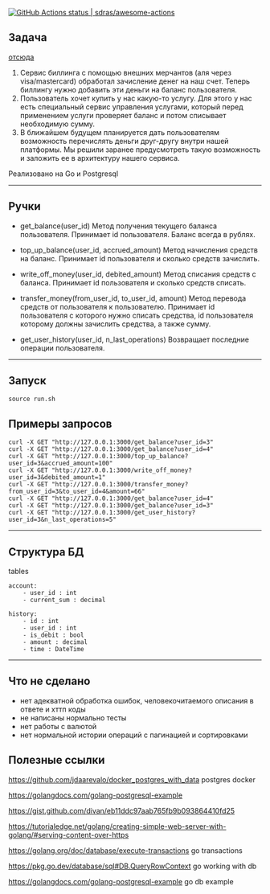 
[<!--lint ignore no-dead-urls-->![GitHub Actions status | sdras/awesome-actions](https://github.com/amigoml/account_keeper/workflows/CI/badge.svg)](https://github.com/amigoml/account_keeper/actions?workflow=CI)


## Задача

[отсюда](https://github.com/avito-tech/autumn-2021-intern-assignment)

1. Сервис биллинга с помощью внешних мерчантов (аля через visa/mastercard) обработал зачисление денег на наш счет. 
Теперь биллингу нужно добавить эти деньги на баланс пользователя.
2. Пользователь хочет купить у нас какую-то услугу. Для этого у нас есть специальный сервис управления услугами, 
который перед применением услуги проверяет баланс и потом списывает необходимую сумму.
3. В ближайшем будущем планируется дать пользователям возможность перечислять деньги друг-другу внутри нашей платформы. 
Мы решили заранее предусмотреть такую возможность и заложить ее в архитектуру нашего сервиса.

Реализовано на Go и Postgresql


---------------------------------------------------
## Ручки

- get_balance(user_id)
Метод получения текущего баланса пользователя. Принимает id пользователя. Баланс всегда в рублях.

- top_up_balance(user_id, accrued_amount)
Метод начисления средств на баланс. Принимает id пользователя и сколько средств зачислить.

- write_off_money(user_id, debited_amount)
Метод списания средств с баланса. Принимает id пользователя и сколько средств списать.

- transfer_money(from_user_id, to_user_id, amount)
Метод перевода средств от пользователя к пользователю. 
Принимает id пользователя с которого нужно списать средства, id пользователя которому должны зачислить средства, а также сумму.

- get_user_history(user_id, n_last_operations)
Возвращает последние операции пользователя.

---------------------------------------------------
## Запуск

`source run.sh`

## Примеры запросов
```
curl -X GET "http://127.0.0.1:3000/get_balance?user_id=3"
curl -X GET "http://127.0.0.1:3000/get_balance?user_id=4"
curl -X GET "http://127.0.0.1:3000/top_up_balance?user_id=3&accrued_amount=100"
curl -X GET "http://127.0.0.1:3000/write_off_money?user_id=3&debited_amount=1"
curl -X GET "http://127.0.0.1:3000/transfer_money?from_user_id=3&to_user_id=4&amount=66"
curl -X GET "http://127.0.0.1:3000/get_balance?user_id=4"
curl -X GET "http://127.0.0.1:3000/get_balance?user_id=3"
curl -X GET "http://127.0.0.1:3000/get_user_history?user_id=3&n_last_operations=5"
```
---------------------------------------------------

## Структура БД

tables

    account:
        - user_id : int
        - current_sum : decimal
    
    history:
        - id : int
        - user_id : int
        - is_debit : bool
        - amount : decimal
        - time : DateTime

--------------
## Что не сделано

- нет адекватной обработка ошибок, человекочитаемого описания в ответе и хттп коды
- не написаны нормально тесты
- нет работы с валютой
- нет нормальной истории операций с пагинацией и сортировками



## Полезные ссылки

https://github.com/jdaarevalo/docker_postgres_with_data postgres docker

https://golangdocs.com/golang-postgresql-example

https://gist.github.com/divan/eb11ddc97aab765fb9b093864410fd25

https://tutorialedge.net/golang/creating-simple-web-server-with-golang/#serving-content-over-https

https://golang.org/doc/database/execute-transactions go transactions 

https://pkg.go.dev/database/sql#DB.QueryRowContext go working with db

https://golangdocs.com/golang-postgresql-example go db example 

